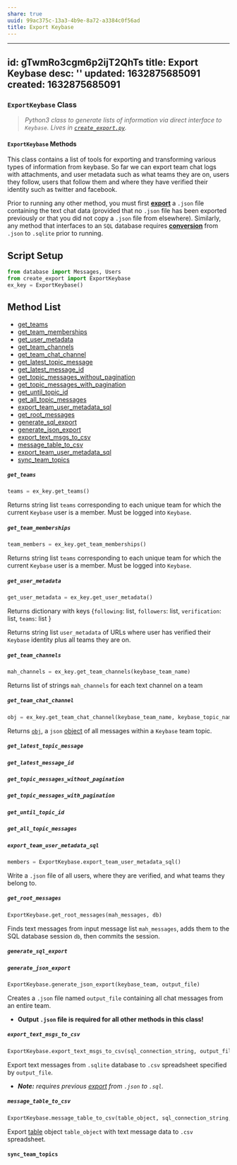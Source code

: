 ```yaml
---
share: true
uuid: 99ac375c-13a3-4b9e-8a72-a3384c0f56ad
title: Export Keybase
---
```

---
id: gTwmRo3cgm6p2ijT2QhTs
title: Export Keybase
desc: ''
updated: 1632875685091
created: 1632875685091
---

### `ExportKeybase` Class

> _Python3 class to generate lists of information via direct interface to `Keybase`._
> *Lives in [`create_export.py`](/undefined).*

#### `ExportKeybase` Methods ####

This class contains a list of tools for exporting and transforming various types of information from keybase. So far we can export team chat logs with attachments, and user metadata such as what teams they are on, users they follow, users that follow them and where they have verified their identity such as twitter and facebook.

Prior to running any other method, you must first **[export](/undefined)** a `.json` file containing the text chat data (provided that no `.json` file has been exported previously or that you did not copy a `.json` file from elsewhere). Similarly, any method that interfaces to an `SQL` database requires **[conversion](/undefined)** from `.json` to `.sqlite` prior to running.

## Script Setup

``` python
from database import Messages, Users
from create_export import ExportKeybase
ex_key = ExportKeybase()
````

## Method List

* [get_teams](/undefined)
* [get_team_memberships](/undefined)
* [get_user_metadata](/undefined)
* [get_team_channels](/undefined)
* [get_team_chat_channel](/undefined)
* [get_latest_topic_message](/undefined)
* [get_latest_message_id](/undefined)
* [get_topic_messages_without_pagination](/undefined)
* [get_topic_messages_with_pagination](/undefined)
* [get_until_topic_id](/undefined)
* [get_all_topic_messages](/undefined)
* [export_team_user_metadata_sql](/undefined)
* [get_root_messages](/undefined)
* [generate_sql_export](/undefined)
* [generate_json_export](/undefined)
* [export_text_msgs_to_csv](/undefined)
* [message_table_to_csv](/undefined)
* [export_team_user_metadata_sql](/undefined)
* [sync_team_topics](/undefined)

##### `get_teams` #####

```python
teams = ex_key.get_teams()
```

Returns string list `teams` corresponding to each unique team for which the current `Keybase` user is a member. Must be logged into `Keybase`.


##### `get_team_memberships` #####

```python
team_members = ex_key.get_team_memberships()
```

Returns string list `teams` corresponding to each unique team for which the current `Keybase` user is a member. Must be logged into `Keybase`.

##### `get_user_metadata` #####

```python
get_user_metadata = ex_key.get_user_metadata()
```

Returns dictionary with keys {`following`: list,  `followers`: list, `verification`: list, `teams`: list }

Returns string list `user_metadata` of URLs where user has verified their `Keybase` identity plus all teams they are on.


##### `get_team_channels` #####

````python
mah_channels = ex_key.get_team_channels(keybase_team_name)
````

Returns list of strings `mah_channels` for each text channel on a team

##### `get_team_chat_channel` #####

```python
obj = ex_key.get_team_chat_channel(keybase_team_name, keybase_topic_name)
```

Returns [`obj`](https://docs.python.org/3/library/json.html), a `json` [object](https://docs.python.org/3/library/json.html) of all messages within a `Keybase` team topic.


##### `get_latest_topic_message` #####

##### `get_latest_message_id` #####

##### `get_topic_messages_without_pagination` #####

##### `get_topic_messages_with_pagination` #####

##### `get_until_topic_id` #####

##### `get_all_topic_messages` #####

##### `export_team_user_metadata_sql` #####

````python
members = ExportKeybase.export_team_user_metadata_sql()
````

Write a `.json` file of all users, where they are verified, and what teams they belong to.


##### `get_root_messages` #####

```python
ExportKeybase.get_root_messages(mah_messages, db)
```

Finds text messages from input message list `mah_messages`, adds them to the SQL database session `db`, then commits the session.


##### `generate_sql_export` #####



##### `generate_json_export` #####

```python
ExportKeybase.generate_json_export(keybase_team, output_file)
```

Creates a `.json` file named `output_file` containing all chat messages from an entire team.

* **Output `.json` file is required for all other methods in this class!**


##### `export_text_msgs_to_csv` #####

```python
ExportKeybase.export_text_msgs_to_csv(sql_connection_string, output_file)
```

Export text messages from `.sqlite` database to `.csv` spreadsheet specified by `output_file`.

* ***Note:*** *requires previous [export](/undefined) from `.json` to `.sql`.*

##### `message_table_to_csv` #####

```python
ExportKeybase.message_table_to_csv(table_object, sql_connection_string, csv_file_name)
```

Export [table](https://python-docx.readthedocs.io/en/latest/api/table.html) object `table_object` with text message data to `.csv` spreadsheet.

#### `sync_team_topics` #####